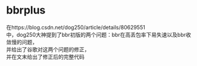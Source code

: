 # bbrplus

在https://blog.csdn.net/dog250/article/details/80629551  
中，dog250大神提到了bbr初版的两个问题：bbr在高丢包率下易失速以及bbr收敛慢的问题，  
并给出了谷歌对这两个问题的修正，  
并在文末给出了修正后的完整代码  

